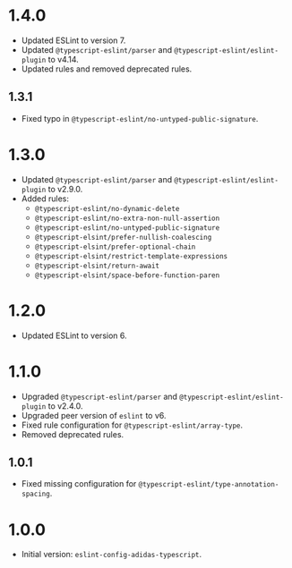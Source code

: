 # 1.4.0

- Updated ESLint to version 7.
- Updated `@typescript-eslint/parser` and `@typescript-eslint/eslint-plugin` to v4.14.
- Updated rules and removed deprecated rules.

## 1.3.1

- Fixed typo in `@typescript-eslint/no-untyped-public-signature`.

# 1.3.0

- Updated `@typescript-eslint/parser` and `@typescript-eslint/eslint-plugin` to v2.9.0.
- Added rules:
    - `@typescript-eslint/no-dynamic-delete`
    - `@typescript-eslint/no-extra-non-null-assertion`
    - `@typescript-eslint/no-untyped-public-signature`
    - `@typescript-elsint/prefer-nullish-coalescing`
    - `@typescript-elsint/prefer-optional-chain`
    - `@typescript-elsint/restrict-template-expressions`
    - `@typescript-elsint/return-await`
    - `@typescript-elsint/space-before-function-paren`

# 1.2.0

- Updated ESLint to version 6.

# 1.1.0

- Upgraded `@typescript-eslint/parser` and `@typescript-eslint/eslint-plugin` to v2.4.0.
- Upgraded peer version of `eslint` to v6.
- Fixed rule configuration for `@typescript-eslint/array-type`.
- Removed deprecated rules.

## 1.0.1

- Fixed missing configuration for `@typescript-eslint/type-annotation-spacing`.

# 1.0.0

- Initial version: `eslint-config-adidas-typescript`.
